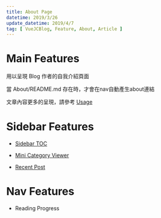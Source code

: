 ```yaml
---
title: About Page
datetime: 2019/3/26
update_datetime: 2019/4/7
tag: [ VueJCBlog, Feature, About, Article ]
---
```


# Main Features

  用以呈現 Blog 作者的自我介紹頁面

  當 About/README.md 存在時，才會在nav自動產生about連結

  文章內容更多的呈現，請參考 [Usage](/VueJCBlog/Usage/)

# Sidebar Features

  * [Sidebar TOC](/VueJCBlog/Feature/sidebar-feature.html#Sidebar%20TOC)

  * [Mini Category Viewer](/VueJCBlog/Feature/sidebar-feature.html#Mini%20Category%20Viewer)
  
  * [Recent Post](/VueJCBlog/Feature/sidebar-feature.html#Recent%20Post)
  
# Nav Features

  * Reading Progress
